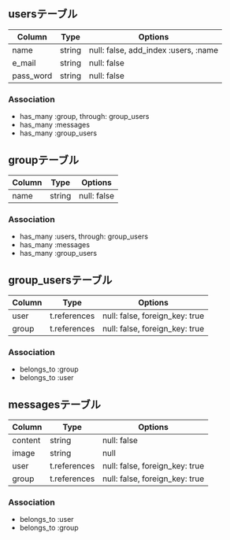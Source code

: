## usersテーブル
|Column|Type|Options|
|------|----|-------|
|name|string|null: false, add_index :users, :name|
|e_mail|string|null: false|
|pass_word|string|null: false|
### Association
- has_many :group, through: group_users
- has_many :messages
- has_many :group_users

## groupテーブル
|Column|Type|Options|
|------|----|-------|
|name|string|null: false|
### Association
- has_many :users, through: group_users
- has_many :messages
- has_many :group_users

## group_usersテーブル
|Column|Type|Options|
|------|----|-------|
|user|t.references|null: false, foreign_key: true|
|group|t.references|null: false, foreign_key: true|
### Association
- belongs_to :group
- belongs_to :user

## messagesテーブル
|Column|Type|Options|
|------|----|-------|
|content|string|null: false|
|image|string|null|
|user|t.references|null: false, foreign_key: true|
|group|t.references|null: false, foreign_key: true|
### Association
- belongs_to :user
- belongs_to :group